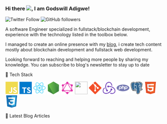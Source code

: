 ### Hi there <img src="https://raw.githubusercontent.com/MartinHeinz/MartinHeinz/master/wave.gif" width="30px" >, I am Godswill Adigwe!
![Twitter Follow](https://img.shields.io/twitter/follow/adigwecodes?style=social)
![GitHub followers](https://img.shields.io/github/followers/gcadigwe?style=social)

A software Engineer specialized in fullstack/blockchain development, experience with the technology listed in the toolbox below. 

I managed to create an online presence with my [blog](https://devsarzy.hashnode.dev), i create tech content mostly about blockchain development and fullstack web development. 

Looking forward to reaching and helping more people by sharing my knowledge. You can subscribe to blog's newsletter to stay up to date

🧰 Tech Stack

<img src="https://github.com/devicons/devicon/blob/master/icons/javascript/javascript-plain.svg" alt="javascript" height="40px" width="40px"> <img src="https://github.com/devicons/devicon/blob/master/icons/typescript/typescript-plain.svg" alt="typescript" height="40px" width="40px"> <img src="https://github.com/devicons/devicon/blob/master/icons/react/react-original.svg" alt="react" height="40px" width="40px"> <img src="https://github.com/devicons/devicon/blob/master/icons/nodejs/nodejs-original.svg" alt="nodejs" height="40px" width="40px">  <img src="https://github.com/devicons/devicon/blob/master/icons/graphql/graphql-plain.svg" alt="graphql" height="40px" width="40px"> <img src="https://upload.wikimedia.org/wikipedia/commons/thumb/9/98/Solidity_logo.svg/386px-Solidity_logo.svg.png" width="40px" height="40px"> <img src="https://github.com/devicons/devicon/blob/master/icons/git/git-plain.svg" width="40px" alt="git" height="40px">  <img src="https://github.com/devicons/devicon/blob/master/icons/redux/redux-original.svg" alt="redux" height="40px" width="40px"> <img src="https://github.com/devicons/devicon/blob/master/icons/php/php-plain.svg" alt="php" height="40px" width="40px"> <img src="https://github.com/devicons/devicon/blob/master/icons/postgresql/postgresql-original.svg" alt="postgres" height="40px" width="40px"> <img src="https://github.com/devicons/devicon/blob/master/icons/html5/html5-original.svg" alt="html" height="40px" width="40px"> <img src="https://github.com/devicons/devicon/blob/master/icons/css3/css3-original.svg" alt="css" height="40px" width="40px">

📖 Latest Blog Articles
<!-- BLOG-POST-LIST:START -->

<!-- BLOG-POST-LIST:END -->


<!--
**gcadigwe/gcadigwe** is a ✨ _special_ ✨ repository because its `README.md` (this file) appears on your GitHub profile.

Here are some ideas to get you started:

- 🔭 I’m currently working on ...
- 🌱 I’m currently learning ...
- 👯 I’m looking to collaborate on ...
- 🤔 I’m looking for help with ...
- 💬 Ask me about ...
- 📫 How to reach me: ...
- 😄 Pronouns: ...
- ⚡ Fun fact: ...
-->
